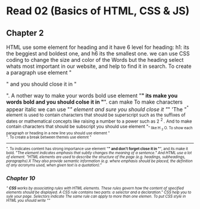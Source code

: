 # Read 02 (Basics of HTML, CSS & JS)

## Chapter 2
HTML use some element for heading and it have 6 level for heading:
h1: its the beggiest and boldest one, and h6 its the smallest one.
we can use CSS coding to change the size and color of the Words but the heading select whats most important in our website, and help to find it in search.
To create a paragraph use element "<p>" and you should close it in "</p>".
A nother way to make your words bold use element "<b>" its make you words bold and you should colse it in "</b>".
can make 
To make characters appear italic we can use "<i>" element and sure you should close it "</i>"
'The "<sup>" element is used to contain characters that should be superscript such as the suffixes of dates or mathematical concepts like raising a number to a power such as 2 <sup> 2 </sup>.
And to make contain characters that should be subscript you should use element "<sub>" like H <sub> 2 </sub> O.
To show each paragraph or heading in a new line you should use element "<br />".
To create a break between themes use elemnt "<hr />".
To indicates content has strong importance use element "<strong>" and don't forget close it in "</strong>", and its make it bold.
"The <em> element indicates emphasis that subtly changes the meaning of a sentence."
And HTML use a lot of element.
 "HTML elements are used to describe the structure of the page (e.g. headings, subheadings, paragraphs).X They also provide semantic information (e.g. where emphasis should be placed, the definition of any acronyms used, when given text is a quotation)."
 ## Chapter 10
" <b> CSS </b> works by associating rules with HTML elements. These rules govern how the content of specified elements should be displayed. A CSS rule contains two parts: a selector and a declaration."
CSS help you to syle your page.
Selectors indicate The same rule can apply to more than one elemen.
To put CSS style in HTML you should write ""<style>"" element in html file.
And in style element you can write what the section you want and then open and close "{}".
"The properties of the element that you want to change, and the values of those properties."
You can but css in  a separate document and, you can a separate document.
# From  Duckett JS book:
## chapter 2
JavaScript its like mind of your page.
Its allow you to save a value to virebles, calcoulate, have a pop messege, and a lot of stuff.
## chapter 4
In java you can use evaluting conditoin.
Comparison operators:
== is to compares tow values only.
=== is to compares tow values and check the data type are the same.
!= it to see if they are not the same of the vale.
!== its check that both of value and data type are not the same.
>  its checks if the number on the left is greater than the number on the right.
< its checks if the number on the left is less than the number on the right.
>= its checks if the number on the left is greater than or equal the number on the right.
<= its checks if the number on the left is less than or equal the number on the right.
<b> logical operators: </b>
&& Logical and: if both expressions evaluate to true then the expression returns true. If just one of this returns false, then the expression will return false.
Logical or : if one of expression evaluate to true, then the expression returns true. And if both of them is false, then the expression will return false.
! Logical not: true returns false, false return true.
Loops: there are three common types of loops:
For  :’ its most common loop’, it use if you need to run code a specific number of times.
While: it use if you don’t know how many times the code should run.
Do While: its very similar to the while loop, but it has one key difference.